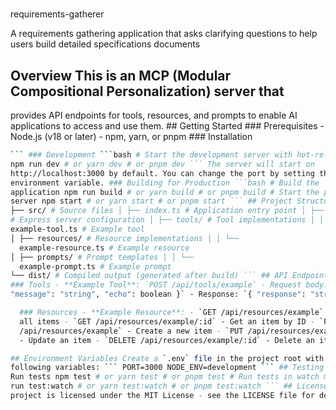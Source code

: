 #
requirements-gatherer

A requirements gathering application that asks clarifying questions to help users build detailed specifications documents

## Overview This is an MCP (Modular Compositional Personalization) server that
provides API endpoints for tools, resources, and prompts
to enable AI applications to access and use them. ## Getting Started ###
Prerequisites - Node.js (v18 or later) - npm, yarn, or pnpm ### Installation
```bash # Install dependencies npm install # or yarn install # or pnpm install
``` ### Development ```bash # Start the development server with hot-reloading
npm run dev # or yarn dev # or pnpm dev ``` The server will start on
http://localhost:3000 by default. You can change the port by setting the PORT
environment variable. ### Building for Production ```bash # Build the
application npm run build # or yarn build # or pnpm build # Start the production
server npm start # or yarn start # or pnpm start ``` ## Project Structure ``` .
├── src/ # Source files │ ├── index.ts # Application entry point │ ├── server.ts
# Express server configuration │ ├── tools/ # Tool implementations │ │ └──
example-tool.ts # Example tool
│ ├── resources/ # Resource implementations │ │ └──
  example-resource.ts # Example resource
│ ├── prompts/ # Prompt templates │ │ └──
  example-prompt.ts # Example prompt
└── dist/ # Compiled output (generated after build) ``` ## API Endpoints
### Tools - **Example Tool**: `POST /api/tools/example` - Request body: `{
"message": "string", "echo": boolean }` - Response: `{ "response": "string" }`

  ### Resources - **Example Resource**: - `GET /api/resources/example` - List
  all items - `GET /api/resources/example/:id` - Get an item by ID - `POST
  /api/resources/example` - Create a new item - `PUT /api/resources/example/:id`
  - Update an item - `DELETE /api/resources/example/:id` - Delete an item

## Environment Variables Create a `.env` file in the project root with the
following variables: ``` PORT=3000 NODE_ENV=development ``` ## Testing ```bash #
Run tests npm test # or yarn test # or pnpm test # Run tests in watch mode npm
run test:watch # or yarn test:watch # or pnpm test:watch ``` ## License This
project is licensed under the MIT License - see the LICENSE file for details.